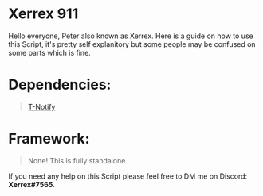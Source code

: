 # **__Xerrex 911__**

Hello everyone, Peter also known as Xerrex. 
Here is a guide on how to use this Script, it's pretty self explanitory but some people may be confused on some parts which is fine.

# **Dependencies:**
> [T-Notify](https://github.com/TasoOneAsia/t-notify)

# **Framework:**
> None! This is fully standalone.

If you need any help on this Script please feel free to DM me on Discord: **Xerrex#7565**.
